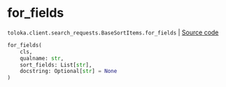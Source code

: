 # for_fields
`toloka.client.search_requests.BaseSortItems.for_fields` | [Source code](https://github.com/Toloka/toloka-kit/blob/v0.1.26/src/client/search_requests.py#L125)

```python
for_fields(
    cls,
    qualname: str,
    sort_fields: List[str],
    docstring: Optional[str] = None
)
```

